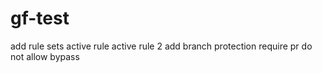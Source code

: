# gf-test
add rule sets
active rule
active rule 2
add branch protection
require pr
do not allow bypass
